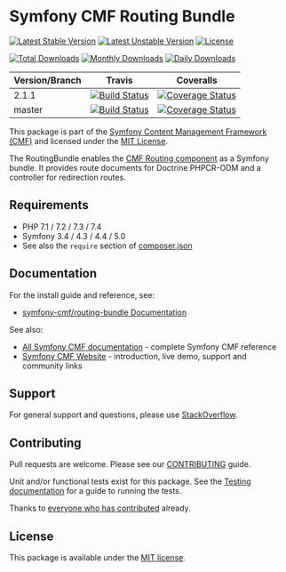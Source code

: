 # Symfony CMF Routing Bundle

[![Latest Stable Version](https://poser.pugx.org/symfony-cmf/routing-bundle/v/stable)](https://packagist.org/packages/symfony-cmf/routing-bundle)
[![Latest Unstable Version](https://poser.pugx.org/symfony-cmf/routing-bundle/v/unstable)](https://packagist.org/packages/symfony-cmf/routing-bundle)
[![License](https://poser.pugx.org/symfony-cmf/routing-bundle/license)](https://packagist.org/packages/symfony-cmf/routing-bundle)

[![Total Downloads](https://poser.pugx.org/symfony-cmf/routing-bundle/downloads)](https://packagist.org/packages/symfony-cmf/routing-bundle)
[![Monthly Downloads](https://poser.pugx.org/symfony-cmf/routing-bundle/d/monthly)](https://packagist.org/packages/symfony-cmf/routing-bundle)
[![Daily Downloads](https://poser.pugx.org/symfony-cmf/routing-bundle/d/daily)](https://packagist.org/packages/symfony-cmf/routing-bundle)

Version/Branch | Travis | Coveralls |
------ | ------ | --------- |
2.1.1   | [![Build Status][travis_stable_badge]][travis_link]     | [![Coverage Status][coveralls_stable_badge]][coveralls_stable_link]     |
master | [![Build Status][travis_unstable_badge]][travis_link] | [![Coverage Status][coveralls_unstable_badge]][coveralls_unstable_link] |

This package is part of the [Symfony Content Management Framework (CMF)](http://cmf.symfony.com/) and licensed
under the [MIT License](LICENSE).

The RoutingBundle enables the
[CMF Routing component](https://github.com/symfony-cmf/Routing)
as a Symfony bundle. It provides route documents for Doctrine PHPCR-ODM and a
controller for redirection routes.


## Requirements

* PHP 7.1 / 7.2 / 7.3 / 7.4
* Symfony 3.4 / 4.3 / 4.4 / 5.0
* See also the `require` section of [composer.json](composer.json)

## Documentation

For the install guide and reference, see:

* [symfony-cmf/routing-bundle Documentation](http://symfony.com/doc/master/cmf/bundles/routing/index.html)

See also:

* [All Symfony CMF documentation](http://symfony.com/doc/master/cmf/index.html) - complete Symfony CMF reference
* [Symfony CMF Website](http://cmf.symfony.com/) - introduction, live demo, support and community links

## Support

For general support and questions, please use [StackOverflow](http://stackoverflow.com/questions/tagged/symfony-cmf).

## Contributing

Pull requests are welcome. Please see our
[CONTRIBUTING](https://github.com/symfony-cmf/blob/master/CONTRIBUTING.md)
guide.

Unit and/or functional tests exist for this package. See the
[Testing documentation](http://symfony.com/doc/master/cmf/components/testing.html)
for a guide to running the tests.

Thanks to
[everyone who has contributed](contributors) already.

## License

This package is available under the [MIT license](src/Resources/meta/LICENSE).

[travis_stable_badge]: https://travis-ci.org/symfony-cmf/routing-bundle.svg?branch=2.x
[travis_unstable_badge]: https://travis-ci.org/symfony-cmf/routing-bundle.svg?branch=master

[travis_link]: https://travis-ci.org/symfony-cmf/routing-bundle

[coveralls_stable_badge]: https://coveralls.io/repos/github/symfony-cmf/routing-bundle/badge.svg?branch=2.x
[coveralls_stable_link]: https://coveralls.io/github/symfony-cmf/routing-bundle?branch=2.x
[coveralls_unstable_badge]: https://coveralls.io/repos/github/symfony-cmf/routing-bundle/badge.svg?branch=master
[coveralls_unstable_link]: https://coveralls.io/github/symfony-cmf/routing-bundle?branch=master
